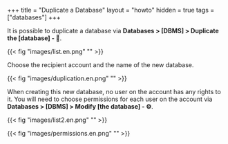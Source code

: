 +++
title = "Duplicate a Database"
layout = "howto"
hidden = true
tags = ["databases"]
+++

It is possible to duplicate a database via **Databases > [DBMS] > Duplicate the [database] - 📄**.

{{< fig "images/list.en.png" "" >}}

Choose the recipient account and the name of the new database.

{{< fig "images/duplication.en.png" "" >}}

When creating this new database, no user on the account has any rights to it. You will need to choose permissions for each user on the account via **Databases > [DBMS] > Modify [the database] - ⚙️**.

{{< fig "images/list2.en.png" "" >}}

{{< fig "images/permissions.en.png" "" >}}
